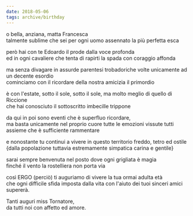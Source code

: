 ```yaml
---
date: 2018-05-06
tags: archive/birthday
---
```

o bella, anziana, matta Francesca   
talmente sublime che sei per ogni uomo assennato la più perfetta esca

però hai con te Edoardo il prode dalla voce profonda   
ed in ogni cavaliere che tenta di rapirti la spada con coraggio affonda

ma senza divagare in assurde parentesi trobadoriche volte unicamente ad un decente esordio   
cominciamo con il ricordare della nostra amicizia il primordio

è con l'estate, sotto il sole, sotto il sole, ma molto meglio di quello di Riccione   
che hai conosciuto il sottoscritto imbecille trippone

da qui in poi sono eventi che è superfluo ricordare,   
ma basta unicamente nel proprio cuore tutte le emozioni vissute tutti assieme che è sufficiente rammentare

e nonostante tu continui a vivere in questo territorio freddo, tetro ed ostile   
{dalla popolazione tuttavia estremamente simpatica carina e gentile}

sarai sempre benvenuta nel posto dove ogni grigliata è magia   
finché il vento la rostelliera non porta via

così ERGO (perciò) ti auguriamo di vivere la tua ormai adulta età   
che ogni difficile sfida imposta dalla vita con l'aiuto dei tuoi sinceri amici supererà.

Tanti auguri miss Tornatore,   
da tutti noi con affetto ed amore.
